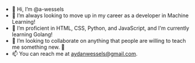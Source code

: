 - 👋 Hi, I’m @a-wessels
- 👀 I’m always looking to move up in my career as a developer in Machine Learning!
- 🌱 I’m proficient in HTML, CSS, Python, and JavaScript, and I'm currently learning Golang!
- 💞️ I’m looking to collaborate on anything that people are willing to teach me something new. 🙂
- 📫 You can reach me at aydanwessels@gmail.com.
